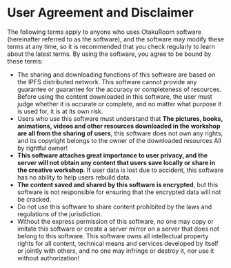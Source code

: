 # **User Agreement and Disclaimer**

The following terms apply to anyone who uses OtakuRoom software (hereinafter referred to as the software), and the software may modify these terms at any time, so it is recommended that you check regularly to learn about the latest terms. By using the software, you agree to be bound by these terms:

- The sharing and downloading functions of this software are based on the IPFS distributed network. This software cannot provide any guarantee or guarantee for the accuracy or completeness of resources. Before using the content downloaded in this software, the user must judge whether it is accurate or complete, and no matter what purpose it is used for, it is at its own risk.
- Users who use this software must understand that **The pictures, books, animations, videos and other resources downloaded in the workshop are all from the sharing of users**, this software does not own any rights, and its copyright belongs to the owner of the downloaded resources All by rightful owner!
- **This software attaches great importance to user privacy, and the server will not obtain any content that users save locally or share in the creative workshop**. If user data is lost due to accident, this software has no ability to help users rebuild data.
- **The content saved and shared by this software is encrypted**, but this software is not responsible for ensuring that the encrypted data will not be cracked.
- Do not use this software to share content prohibited by the laws and regulations of the jurisdiction.
- Without the express permission of this software, no one may copy or imitate this software or create a server mirror on a server that does not belong to this software. This software owns all intellectual property rights for all content, technical means and services developed by itself or jointly with others, and no one may infringe or destroy it, nor use it without authorization!
